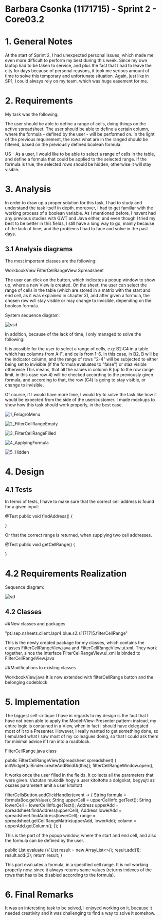 **Barbara Csonka** (1171715) - Sprint 2 - Core03.2
===============================

# 1. General Notes

At the start of Sprint 2, I had unexpected personal issues, which made me even more difficult to perform my best during this week. Since my own laptop had to be
taken to service, and plus the fact that I had to leave the city for days because of personal reasons, it took me serious amount of time to solve this temporary and unfortunate situation. Again, just like in SP1, I could always rely on my team, which was huge easement for me.


# 2. Requirements

My task was the following: 

The user should be able to define a range of cells, doing things on the active spreadsheet.
The user should be able to define a certain column, where the formula - defined by the user - will be performed on.
In the light of the previous requirement, the rows what are in the ranged should be filtered, based on the previously defined boolean formula.

US - As a user, I would like to be able to select a range of cells in the table, and define a formula that could be applied to the selected range. If the formula is true, the selected rows should be hidden, otherwise it will stay visible.


# 3. Analysis

In order to draw up a proper solution for this task, I had to study and understand the task itself in depth, moreover, I had to get familiar with the working process of a boolean variable. As I mentioned before, I havent had any previous studies with GWT and Java either, and even though I tried my best to be better in this fields, I still have a long way to go, mainly because of the lack of time, and the problems I had to face and solve in the past days. 

## 3.1 Analysis diagrams

The most important classes are the following:

WorkbookView
FilterCellRangeView
Spreadsheet

The user can click on the button, which indicates a popup window to show up, where a new View is created. On the sheet, the user can select the range of cells in the table (which are stored in a matrix with the start and end cell, as it was explained in chapter 3), and after given a formula, the chosen row will stay visible or may change to invisible, depending on the boolean formula. 

System sequence diagram:

![ssd](ssd.png)

In addition, because of the lack of time, I only managed to solve the following:

It is possible for the user to select a range of cells, e.g: B2:C4 in a table which has columns from A-F, and cells from 1-6.
In this case, in B2, B will be the indicator column, and the range of rows "2-4" will be subjected to either being set to invisible (if the formula evaluates to "false") or staz visible otherwise
This means, that all the values in column B (up to the row range limit, in this case row 4) will be checked according to the previously given formula, and according to that, the row (C4) is going to stay visible, or change to invisible.
		
Of course, if I would have more time, I would try to solve the task like how it would be expected from the side of the user/customer.
I made mockups to show how this task should work properly, in the best case. 

![1_FelugroMenu](1_FelugroMenu.png)


![2_FilterCellRangeEmpty](2_FilterCellRangeEmpty.png)


![3_FilterCellRangeFilled](3_FilterCellRangeFilled.png)


![4_ApplyingFormula](4_ApplyingFormula.png)

    
![5_Hidden](5_Hidden.png)


# 4. Design

## 4.1 Tests

In terms of tests, I have to make sure that the correct cell address is found for a given input:

@Test
public void findAddress() {

}

Or that the correct range is returned, when supplying two cell addresses.

@Test
public void getCellRange() {
		
}


# 4.2 Requirements Realization

Sequence diagram:

![sd](sd.png)

## 4.2 Classes

##New classes and packages

"pt.isep.nsheets.client.lapr4.blue.s2.s1171715.filterCellRange"

This is the newly created package for my classes, which contains the classes FilterCellRangeView.java and FilterCellRangeView.ui.xml. They work together, since the interface FilterCellRangeView.ui.xml is binded to FilterCellRangeView.java

##Modifications to existing classes

WorkbookView.java
It is now extended with filterCellRange button and the belonging codeblock. 


# 5. Implementation
 
The biggest self-critique I have in regards to my design is the fact that I have not been able to apply the Model-View-Presenter pattern: instead, my entire logic is contained in a View, when in fact I should have delegated most of it to a Presenter. However, I really wanted to get something done, so I emulated what I saw most of my colleagues doing, so that I could ask them for minimal advice if I ran into a roadblock.

FilterCellRange.java class

public FilterCellRangeView(Spreadsheet spreadsheet) {
	 initWidget(uiBinder.createAndBindUi(this));
	        filterCellRangeWindow.open();

It works once the user filled in the fields. It collects all the parameters that were given.
		//azutan mukodik hogy a user kitoltotte a dolgokat, begyujti az osszes parametert amit a user kitoltott
			
filterCellsButton.addClickHandler(event -> {
        		String formula = formulaBox.getValue();
	            String upperCell = upperCellInfo.getText();
	            String lowerCell = lowerCellInfo.getText();
				Address upperAdd = spreadsheet.findAddress(upperCell);
	            Address lowerAdd = spreadsheet.findAddress(lowerCell);
				range = spreadsheet.getCellRangeMatrix(upperAdd, lowerAdd);
	            column = upperAdd.getColumn();
	        });
	    }
		
This is the part of the popup window, where the start and end cell, and also the formula can be defined by the user. 
			
   public List<Integer> evaluate (){
			List<Integer> result = new ArrayList<>();
				result.add(1);
				result.add(3);
				return result;
	    }
		
This part evaluates a formula, in a specified cell range. It is not working properly now, since it always returns same values (returns indexes of the rows that has to be disabled according to the formula). 


# 6. Final Remarks

It was an interesting task to be solved, I enjoyed working on it, because it needed creativity and it was challenging to find a way to solve it somehow. 
